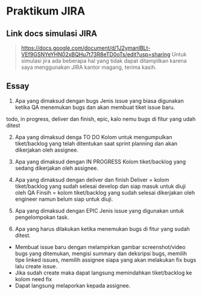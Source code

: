 # Praktikum JIRA

## Link docs simulasi JIRA
> https://docs.google.com/document/d/1J2ymanIBLt-VEf9GSNYeYHN02xBQHu7t73R8eTD0oTs/edit?usp=sharing
Untuk simulasi jira ada beberapa hal yang tidak dapat ditampilkan karena saya menggunakan JIRA kantor magang, terima kasih.

## Essay
1. Apa yang dimaksud dengan bugs
Jenis issue yang biasa digunakan ketika QA menemukan bugs dan akan membuat tiket issue baru.

todo, in progress, deliver dan finish, epic, kalo nemu bugs di fitur yang udah ditest

2. Apa yang dimaksud denga TO DO
Kolom untuk mengumpulkan tiket/backlog yang telah ditentukan saat sprint planning dan akan dikerjakan oleh assignee.

3. Apa yang dimaksud dengan IN PROGRESS
Kolom tiket/backlog yang sedang dikerjakan oleh assignee.

4. Apa yang dimaksud dengan deliver dan finish
Deliver = kolom tiket/backlog yang sudah selesai develop dan siap masuk untuk diuji oleh QA
Finsih = kolom tiket/backlog yang sudah selesai dikerjakan oleh engineer namun belum siap untuk diuji.

5. Apa yang dimaksud dengan EPIC
Jenis issue yang digunakan untuk pengelompokan task.

6. Apa yang harus dilakukan ketika menemukan bugs di fitur yang sudah ditest.
- Membuat issue baru dengan melampirkan gambar screenshot/video bugs yang ditemukan, mengisi summary dan deksripsi bugs, memilih tipe linked issues, memilih assignee siapa yang akan melakukan fix bugs lalu create issue.
- Jika sudah create maka dapat langsung memindahkan tiket/backlog ke kolom need fix
- Dapat langsung melaporkan kepada assignee.